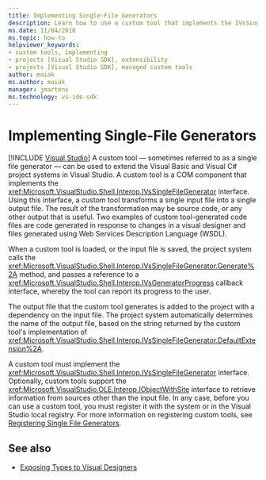 ```yaml
---
title: Implementing Single-File Generators
description: Learn how to use a custom tool that implements the IVsSingleFileGenerator interface to extend Visual Basic and Visual C# project systems in Visual Studio.
ms.date: 11/04/2016
ms.topic: how-to
helpviewer_keywords:
- custom tools, implementing
- projects [Visual Studio SDK], extensibility
- projects [Visual Studio SDK], managed custom tools
author: maiak
ms.author: maiak
manager: jmartens
ms.technology: vs-ide-sdk
---
```

# Implementing Single-File Generators

 [!INCLUDE [Visual Studio](~/includes/applies-to-version/vs-windows-only.md)]
A custom tool — sometimes referred to as a single file generator — can be used to extend the Visual Basic and Visual C# project systems in Visual Studio. A custom tool is a COM component that implements the <xref:Microsoft.VisualStudio.Shell.Interop.IVsSingleFileGenerator> interface. Using this interface, a custom tool transforms a single input file into a single output file. The result of the transformation may be source code, or any other output that is useful. Two examples of custom tool-generated code files are code generated in response to changes in a visual designer and files generated using Web Services Description Language (WSDL).

 When a custom tool is loaded, or the input file is saved, the project system calls the <xref:Microsoft.VisualStudio.Shell.Interop.IVsSingleFileGenerator.Generate%2A> method, and passes a reference to a <xref:Microsoft.VisualStudio.Shell.Interop.IVsGeneratorProgress> callback interface, whereby the tool can report its progress to the user.

 The output file that the custom tool generates is added to the project with a dependency on the input file. The project system automatically determines the name of the output file, based on the string returned by the custom tool's implementation of <xref:Microsoft.VisualStudio.Shell.Interop.IVsSingleFileGenerator.DefaultExtension%2A>.

 A custom tool must implement the <xref:Microsoft.VisualStudio.Shell.Interop.IVsSingleFileGenerator> interface. Optionally, custom tools support the <xref:Microsoft.VisualStudio.OLE.Interop.IObjectWithSite> interface to retrieve information from sources other than the input file. In any case, before you can use a custom tool, you must register it with the system or in the Visual Studio local registry. For more information on registering custom tools, see [Registering Single File Generators](../../extensibility/internals/registering-single-file-generators.md).

## See also
- [Exposing Types to Visual Designers](../../extensibility/internals/exposing-types-to-visual-designers.md)
